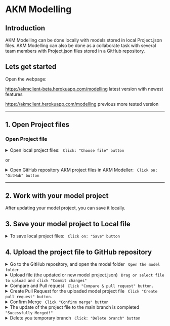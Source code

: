 # AKM Modelling

## Introduction

AKM Modelling can be done locally with models stored in local Project.json files.
AKM Modelling can also be done as a collaborate task with several team members with Project.json files stored in a GitHub repository.

## Lets get started

Open the webpage:  

<https://akmclient-beta.herokuapp.com/modelling> latest version with newest features

<https://akmclient.herokuapp.com/modelling> previous more tested version

---

## 1. Open Project files

### Open Project file

<details><summary markdown="span">Open local project files: <code> Click: "Choose file" button</code></summary>

Click on: Project files: "Choose file" button and select the project file you want to load (.json file).

![alt text](./img/ChooseFile.png)

The selected file will be loaded in the AKM Modeller.

</details>

or

<details><summary markdown="span">Open GitHub repository AKM project files in AKM Modeller: <code> Click on: "GitHub" button</code></summary>
..

Click on "GitHub" button to open the dialog for GitHub repository and fill in the required fields.

- Repository URL:  <https://api.github.com/users/UserName/repos/>

then click on: "LIST MODELS" button and then select a model in the "Select Model" dropdown list.

(The list is from the **main** branch of the repository.)

The model will be loaded in AKM Modeller.

Click on "X" button in the top right corner to close the GitHub repository select dialog.

---

</details>

---

## 2. Work with your model project

After updating your model project, you can save it locally.

## 3. Save your model project to Local file

<details><summary markdown="span">To save local project files: <code> Click on: "Save" button</code></summary>

To save the current project.json file Click on the "Save" button.

The file will default be saved in Download folder as the "Projectname"_project_"date".json file.

</details>

## 4. Upload the project file to GitHub repository

<details><summary markdown="span">Go to the GitHub repository, and open the model folder <code> Open the model folder </code> </summary>

(https://api.github.com/users/UserName/repos/)

</details>

<details><summary markdown="span">Upload file (the updated or new model project.json)  <code> Drag or select file to upload and click "Commit changes" </code></summary>
..

Drag in or "choose your files.

Select "Creat anew branch for this commit and start a pull request.

Then click "Commit changes" button.


![Code.png](./img/DraginFiles.png)

</details>

<details><summary markdown="span">Compare and Pull request <code> Click "Compare & pull request" button.</code></summary>
..

Click "Compare & pull request" button.

![Code.png](./img/ComparePullRequest.png)

</details>

<details><summary markdown="span">Create Pull Request for the uploaded model project file <code> Click "Create pull request" button.</code></summary>
..

(Add a comment and)Click "Create pull request" button.

![Code.png](./img/CreatePullRequestUploadFiles.png)

</details>

<details><summary markdown="span">Confirm Merge <code> Click "Confirm merge" button</code></summary>
..

Click "Confirm merge" button.


![Code.png](./img/ConfirmeMergeOfUploadedProject.png)

</details>

<details><summary markdown="span">The update of the project file to the main branch is completed <code> "Sucessfully Merged!" </code> </summary>
..

The Main branch is updated with the new model project file

![Code.png](./img/SuccessfullyMerged.png)

</details>

<details><summary markdown="span">Delete you temporary branch <code> Click: "Delete branch" button</code></summary>
..

Your branch which was created for the upload of the model project file can be deleted.


</details>

